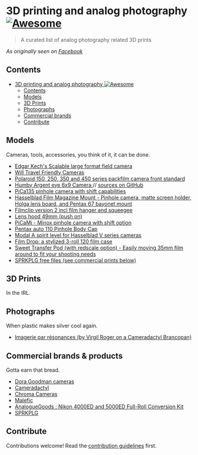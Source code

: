 # 3D printing and analog photography [![Awesome](https://awesome.re/badge-flat.svg)](https://awesome.re)

> A curated list of analog photography related 3D prints
> 
_As originally seen on [Facebook](https://www.facebook.com/groups/3dprinting.and.analog.photography)_

## Contents

- [3D printing and analog photography ![Awesome](https://awesome.re)](#3d-printing-and-analog-photography-)
  - [Contents](#contents)
  - [Models](#models)
  - [3D Prints](#3d-prints)
  - [Photographs](#photographs)
  - [Commercial brands](#commercial-brands)
  - [Contribute](#contribute)


## Models

Cameras, tools, accessories, you think of it, it can be done.

- [Edgar Kech's Scalable large format field camera](https://github.com/edgarkech/scalable_field_camera)
- [Will Travel Friendly Cameras](https://film.kolve.org/darkroomdiy/will-travel-friendly-cameras/)
- [Polaroid 150, 250, 350 and 450 series packfilm camera front standard ](https://www.printables.com/model/156068-polaroid-150-250-350-and-450-series-packfilm-camer)
- [Humby Argent eye 6x9 Camera ](https://www.printables.com/model/124415-humby-argent-eye-6x9-camera) // [sources on GitHub](https://github.com/DamienHazard/Argent-eye)
- [PiCa135 pinhole camera with shift capabilities](https://www.printables.com/model/168683-pica135-a-pinhole-camera-with-shift-capabilities)
- [Hasselblad Film Magazine Mount - Pinhole camera, matte screen holder, Holga lens board, and Pentax 67 bayonet mount](https://www.printables.com/model/247783-hasselblad-film-magazine-mount-pinhole-camera-matt)
- [Filmclip version 2 incl film hanger and squeegee](https://www.printables.com/model/168691-filmclip-version-2-incl-film-hanger-and-squeegee)
- [Lens hood 49mm (push on)](https://www.printables.com/model/249076-lens-hood-49mm-push-on)
- [PiCaMi - Minox pinhole camera with shift option](https://www.printables.com/model/224784-picami-minox-pinhole-camera-with-shift-option)
- [Pentax auto 110 Pinhole Body Cap](https://www.printables.com/model/129517-pentax-auto-110-pinhole-body-cap)
- [Modal A spirit level for Hasselblad V series cameras](https://www.printables.com/model/160758-hasselblad-spirit-level-model-a)
- [Film Drop: a stylized 3-roll 120 film case](https://www.printables.com/model/230450-film-drop-120-film-case)
- [Sweet Transfer Pod (with redscale option) - Easily moving 35mm film around to fit your shooting needs](https://www.youtube.com/watch?v=RiYqM2nzGAE)
- [SPRKPLG free files (see commercial prints below)](https://www.printables.com/fr/social/26415-sprkplg/models)

## 3D Prints

In the IRL.

## Photographs

When plastic makes silver cool again.

- [Imagerie par résonances (by Virgil Roger on a Cameradactyl Brancopan)](https://virgil-roger.photography/gallery/imagerie-par-r%C3%A9sonances)


## Commercial brands & products

Gotta earn that bread.

- [Dora Goodman cameras](https://doragoodman.com/)
- [Cameradactyl](https://www.cameradactyl.com/)
- [Chroma Cameras](https://chroma.camera)
- [Malefic](https://www.maleficcameras.com/)
- [AnalogueGoods : Nikon 4000ED and 5000ED Full-Roll Conversion Kit ](https://www.etsy.com/pl/listing/949217792/nikon-4000ed-and-5000ed-full-roll)
- [SPRKPLG](https://sprkplg.com/shop-2/)

## Contribute

Contributions welcome! Read the [contribution guidelines](CONTRIBUTING.md) first.
